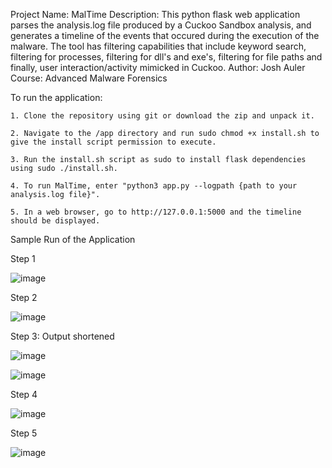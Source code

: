 Project Name: MalTime
Description: This python flask web application parses the analysis.log file produced by a Cuckoo Sandbox analysis, and generates a timeline of 
the events that occured during the execution of the malware. The tool has filtering capabilities that include keyword search, filtering for 
processes, filtering for dll's and exe's, filtering for file paths and finally, user interaction/activity mimicked in Cuckoo.
Author: Josh Auler
Course: Advanced Malware Forensics


To run the application:

    1. Clone the repository using git or download the zip and unpack it.

    2. Navigate to the /app directory and run sudo chmod +x install.sh to give the install script permission to execute.
    
    3. Run the install.sh script as sudo to install flask dependencies using sudo ./install.sh.

    4. To run MalTime, enter "python3 app.py --logpath {path to your analysis.log file}".

    5. In a web browser, go to http://127.0.0.1:5000 and the timeline should be displayed.



Sample Run of the Application

Step 1

![image](https://github.com/user-attachments/assets/43826b60-1052-45e7-82fb-329179186f59)

Step 2

![image](https://github.com/user-attachments/assets/7a8809d6-3f2b-4ffc-8115-21d374ce447d)

Step 3: Output shortened

![image](https://github.com/user-attachments/assets/22da9e55-ac1a-413e-817e-5ada2f4ea329)

![image](https://github.com/user-attachments/assets/8b1a8824-b8cb-4c23-a956-2e42b4b77778)

Step 4

![image](https://github.com/user-attachments/assets/b4d036b4-4c29-43fa-a1e9-ca2fc74f5ef5)

Step 5

![image](https://github.com/user-attachments/assets/054f7681-0bec-4ea0-a924-1ee355562f10)

